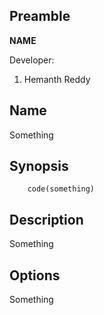 
## Preamble ##
 **NAME** 
 <br>
 
 Developer: 
1. Hemanth Reddy 

## Name ##
<p>Something</p>

## Synopsis ##
        code(something)
## Description ##
<p>Something</p>

## Options ##
<p>Something</p>
